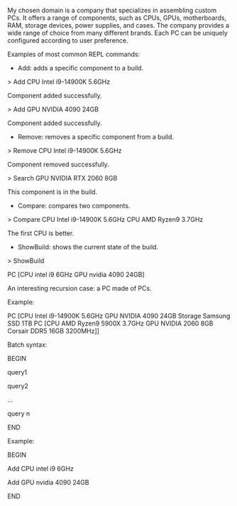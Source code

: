 My chosen domain is a company that specializes in assembling custom PCs. It offers a range of components, such as CPUs, GPUs, motherboards, RAM, storage devices, power supplies, and cases. The company provides a wide range of choice from many different brands. Each PC can be uniquely configured according to user preference.

Examples of most common REPL commands:
- Add: adds a specific component to a build.

\> Add CPU Intel i9-14900K 5.6GHz

Component added successfully.

\> Add GPU NVIDIA 4090 24GB

Component added successfully.

- Remove: removes a specific component from a build.

\> Remove CPU Intel i9-14900K 5.6GHz

Component removed successfully.

\> Search GPU NVIDIA RTX 2060 8GB

This component is in the build.

- Compare: compares two components.

\> Compare CPU Intel i9-14900K 5.6GHz CPU AMD Ryzen9 3.7GHz

The first CPU is better.

- ShowBuild: shows the current state of the build.

\> ShowBuild

PC [CPU intel i9 6GHz GPU nvidia 4090 24GB]

An interesting recursion case: a PC made of PCs.

Example:

PC [CPU Intel i9-14900K 5.6GHz GPU NVIDIA 4090 24GB Storage Samsung SSD 1TB PC [CPU AMD Ryzen9 5900X 3.7GHz GPU NVIDIA 2060 8GB Corsair DDR5 16GB 3200MHz]]


Batch syntax:

BEGIN

query1

query2

...

query n

END

Example:

BEGIN

Add CPU intel i9 6GHz

Add GPU nvidia 4090 24GB

END